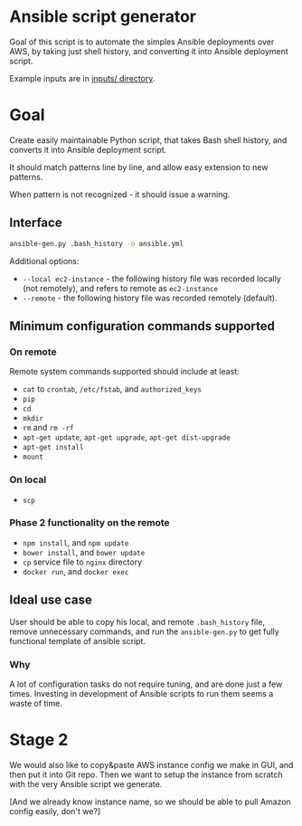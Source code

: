 # Ansible script generator

Goal of this script is to automate the simples Ansible deployments over AWS, by taking just
shell history, and converting it into Ansible deployment script.

Example inputs are in [inputs/ directory](inputs/).

# Goal

Create easily maintainable Python script, that takes Bash shell history, and converts it into
Ansible deployment script.

It should match patterns line by line, and allow easy extension to new patterns.

When pattern is not recognized - it should issue a warning.

## Interface
```bash
ansible-gen.py .bash_history -o ansible.yml
```
Additional options:
* `--local ec2-instance` - the following history file was recorded locally (not remotely),
and refers to remote as `ec2-instance`
* `--remote` - the following history file was recorded remotely (default).

## Minimum configuration commands supported
### On remote
Remote system commands supported should include at least:
* `cat` to `crontab`, `/etc/fstab`, and `authorized_keys`
* `pip`
* `cd`
* `mkdir`
* `rm` and `rm -rf`
* `apt-get update`, `apt-get upgrade`, `apt-get dist-upgrade`
* `apt-get install`
* `mount`

### On local
* `scp`

### Phase 2 functionality on the remote
* `npm install`, and `npm update`
* `bower install`, and `bower update`
* `cp` service file to `nginx` directory
* `docker run`, and `docker exec`

## Ideal use case

User should be able to copy his local, and remote `.bash_history` file, remove unnecessary commands,
and run the `ansible-gen.py` to get fully functional template of ansible script.

### Why

A lot of configuration tasks do not require tuning, and are done just a few times.
Investing in development of Ansible scripts to run them seems a waste of time.


# Stage 2

We would also like to copy&paste AWS instance config we make in GUI, and then put it into Git repo.
Then we want to setup the instance from scratch with the very Ansible script we generate.

[And we already know instance name, so we should be able to pull Amazon config easily, don't we?]
